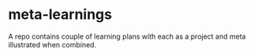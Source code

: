 # meta-learnings
A repo contains couple of learning plans with each as a project and meta illustrated when combined.
